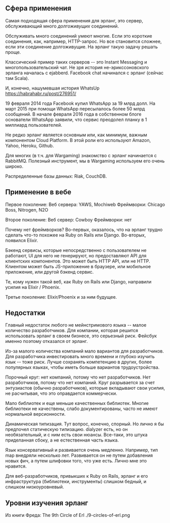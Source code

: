 ## Сфера применения

Самая подходящая сфера применения для эрланг, это сервер, обслуживающий много *долгоживущих* соединений.

Обслуживать много соединений умеют многие. Если это короткие соединения, как, например, HTTP-запрос.
Но все становится сложнее, если эти соединение долгоживущие. На эрланг такую задачу решать проще.

Классический пример таких серверов -- это Instant Messaging и многопользовательский чат.
Не зря история не-эрикссоновского эрланга началась с ejabberd.
Facebook chat начинался с эрланг (сейчас там Scala).

И, конечно, нашумевшая история WhatsUp https://habrahabr.ru/post/276951/

19 февраля 2014 года Facebook купил WhatsApp за 19 млрд долл.
На март 2015 при помощи WhatsApp пересылалось более 50 млрд сообщений.
В начале февраля 2016 года в собственном блоге основатели WhatsApp заявили,
что сервис преодолел планку в 1 миллиард пользователей.

Не редко эрланг является основным или, как минимум, важным компонентом Cloud Platform.
В этой роли его используют Amazon, Yahoo, Heroku, Github.

Для многих (в т.ч. для Wargaming) знакомство с эрланг начинается с RabbitMQ.
Полезный инструмент, мы в Wargaming используем его очень широко.

Распределенные базы данных: Riak, CouchDB.


## Применение в вебе

Первое поколение:
Веб сервера: YAWS, Mochiweb
Фреймворки: Chicago Boss, Nitrogen, N2O

Второе поколение:
Веб сервер: Cowboy
Фреймворки: нет

Почему нет фреймворков? Во-первых, оказалось, что на эрланг трудно сделать что-то похожее на Ruby on Rails или Django.
Во-вторых, появился Elixir.

Бэкенд сервисы, которые непосредственно с пользователем не работают, UI для него не генерируют,
но предоставляют API для клиентских компонентов. Это может быть HTTP API, или не HTTP.
Клиентом может быть JS-приложение в браузере, или мобильное приложение, или другой бэкенд сервис.

Те, кому нужен такой веб, как Ruby on Rails или Django, направили усилия на Elixir / Phoenix.

Третье поколение:
Elixir/Phoenix
и за ним будущее.


## Недостатки

Главный недостаток любого не мейнстримового языка -- малое количество разработчиков.
Для компании, которая решится использовать эрланг в своем бизнесе, это серьезный риск.
Фейсбук именно поэтому отказался от эрланг.

Из-за малого количества компаний мало вариантов для разработчиков.
Для разработчика инвестировать много времени и глубоко изучить язык -- тоже риск.
Лучше сохранять компетенцию в других, более популярных языках, чтобы иметь больше вариантов трудоустройства.

Порочный круг: нет компаний, потому что нет разработчиков. Нет разработчиков, потому что нет компаний.
Круг разрывается за счет энтузиастов (обычно разработчиков), которые вкладывают свои усилия,
не расчитывая, что это оправдается коммерчески.

Мало библиотек и еще меньше качественных библиотек.
Многие библиотеки не качествены, слабо документированы, часто не имеют нормальной версионности.

Динамическая типизация. Тут вопрос, конечно, спорный. Но лично я бы предпочел статическую типизацию.
dialyzer есть, но он необязательный, и с ним есть свои нюансы. Все-таки, это штука приделанная сбоку,
а не естественная часть языка.

Язык консервативный и развивается очень медленно. Например, тип map внедряли несколько лет.
Развивается он не путем добавления новых фич, а путем шлифовки того, что уже есть.
Лично мне это нравится.

Для веб-разработчиков, привыкших к Ruby on Rails, эрланг и его инфраструктура (библиотеки, инструменты)
слишком бедный, и слишком низкоуровневый.


## Уровни изучения эрланг

Из книги Фреда:
The 9th Circle of Erl
./9-circles-of-erl.png
